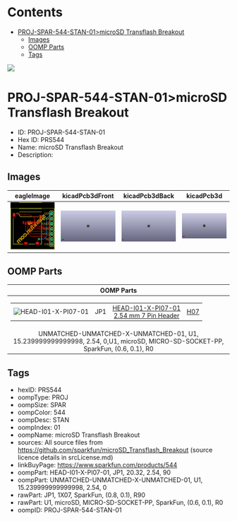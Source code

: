 



Contents
========

* [PROJ-SPAR-544-STAN-01>microSD Transflash Breakout](#proj-spar-544-stan-01microsd-transflash-breakout)
	* [Images](#images)
	* [OOMP Parts](#oomp-parts)
	* [Tags](#tags)
  
![][im]
# PROJ-SPAR-544-STAN-01>microSD Transflash Breakout

- ID: PROJ-SPAR-544-STAN-01
- Hex ID: PRS544
- Name: microSD Transflash Breakout
- Description: 

## Images
  
  

|eagleImage|kicadPcb3dFront|kicadPcb3dBack|kicadPcb3d|
| :---: | :---: | :---: | :---: |
|[![eagleImage](eagleImage_140.png)](eagleImage_600.png)|[![kicadPcb3dFront](kicadPcb3dFront_140.png)](kicadPcb3dFront_600.png)|[![kicadPcb3dBack](kicadPcb3dBack_140.png)](kicadPcb3dBack_600.png)|[![kicadPcb3d](kicadPcb3d_140.png)](kicadPcb3d_600.png)|

## OOMP Parts
  

|OOMP Parts|
| :---: |
|<table><tr><td>![HEAD-I01-X-PI07-01](https://raw.githubusercontent.com/oomlout/oomlout_OOMP_parts/main/HEAD-I01-X-PI07-01/image_140.jpg)</td><td> JP1</td><td>[HEAD-I01-X-PI07-01<br>2.54 mm 7 Pin Header](https://github.com/oomlout/oomlout_OOMP_parts/tree/main/HEAD-I01-X-PI07-01/)</td><td>[H07](https://github.com/oomlout/oomlout_OOMP_parts/tree/main/HEAD-I01-X-PI07-01/)</td></tr></table>|
|UNMATCHED-UNMATCHED-X-UNMATCHED-01, U1, 15.239999999999998, 2.54, 0,U1, microSD, MICRO-SD-SOCKET-PP, SparkFun, (0.6, 0.1), R0|

## Tags

- hexID: PRS544
- oompType: PROJ
- oompSize: SPAR
- oompColor: 544
- oompDesc: STAN
- oompIndex: 01
- oompName: microSD Transflash Breakout
- sources: All source files from https://github.com/sparkfun/microSD_Transflash_Breakout (source licence details in srcLicense.md)
- linkBuyPage: https://www.sparkfun.com/products/544
- oompPart: HEAD-I01-X-PI07-01, JP1, 20.32, 2.54, 90
- oompPart: UNMATCHED-UNMATCHED-X-UNMATCHED-01, U1, 15.239999999999998, 2.54, 0
- rawPart: JP1, 1X07, SparkFun, (0.8, 0.1), R90
- rawPart: U1, microSD, MICRO-SD-SOCKET-PP, SparkFun, (0.6, 0.1), R0
- oompID: PROJ-SPAR-544-STAN-01



[im]: kicadPcb3d_450.png
